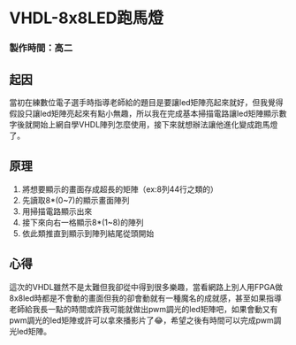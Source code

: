 VHDL-8x8LED跑馬燈
===
### 製作時間：高二
## 起因
當初在練數位電子選手時指導老師給的題目是要讓led矩陣亮起來就好，但我覺得假設只讓led矩陣亮起來有點小無趣，所以我在完成基本掃描電路讓led矩陣顯示數字後就開始上網自學VHDL陣列怎麼使用，接下來就想辦法讓他進化變成跑馬燈了。
## 原理
1. 將想要顯示的畫面存成超長的矩陣（ex:8列44行之類的）
2. 先讀取8*(0~7)的顯示畫面陣列
3. 用掃描電路顯示出來
4. 接下來向右一格顯示8*(1~8)的陣列
5. 依此類推直到顯示到陣列結尾從頭開始
## 心得
這次的VHDL雖然不是太難但我卻從中得到很多樂趣，當看網路上別人用FPGA做8x8led時都是不會動的畫面但我的卻會動就有一種魔名的成就感，甚至如果指導老師給我長一點的時間或許我可能就做出pwm調光的led矩陣吧，如果會動又有pwm調光的led矩陣或許可以拿來播影片了😂，希望之後有時間可以完成pwm調光led矩陣。
